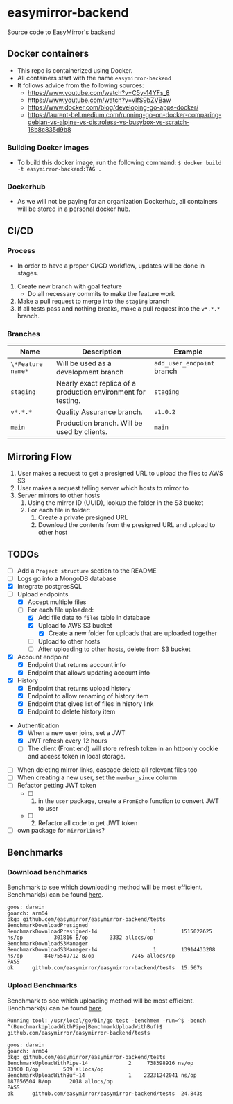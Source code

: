 # easymirror-backend
Source code to EasyMirror's backend

## Docker containers
- This repo is containerized using Docker.
- All containers start with the name `easymirror-backend`
- It follows advice from the following sources:
    - https://www.youtube.com/watch?v=C5y-14YFs_8
    - https://www.youtube.com/watch?v=vIfS9bZVBaw
    - https://www.docker.com/blog/developing-go-apps-docker/
    - https://laurent-bel.medium.com/running-go-on-docker-comparing-debian-vs-alpine-vs-distroless-vs-busybox-vs-scratch-18b8c835d9b8

### Building Docker images
- To build this docker image, run the following command:  `$ docker build -t easymirror-backend:TAG .`

### Dockerhub
- As we will not be paying for an organization Dockerhub, all containers will be stored in a personal docker hub.


## CI/CD
### Process
- In order to have a proper CI/CD workflow, updates will be done in stages.
1. Create new branch with goal feature
    - Do all necessary commits to make the feature work
2. Make a pull request to merge into the `staging` branch
3. If all tests pass and nothing breaks, make a pull request into the `v*.*.*` branch.
### Branches
| Name | Description | Example
| - | - | - |
| `\*Feature name*` | Will be used as a development branch | `add_user_endpoint` branch
| `staging` | Nearly exact replica of a production environment for testing. | `staging`
| `v*.*.*` | Quality Assurance branch. | `v1.0.2`
| `main` | Production branch. Will be used by clients. | `main`


## Mirroring Flow
1. User makes a request to get a presigned URL to upload the files to AWS S3
2. User makes a request telling server which hosts to mirror to
3. Server mirrors to other hosts
    1. Using the mirror ID (UUID), lookup the folder in the S3 bucket
    2. For each file in folder:
        1. Create a private presigned URL
        2. Download the contents from the presigned URL and upload to other host

## TODOs
- [ ] Add a `Project structure` section to the README
- [ ] Logs go into a MongoDB database
- [x] Integrate postgresSQL
- [ ] Upload endpoints
    - [x] Accept multiple files
    - [ ] For each file uploaded:
        - [x] Add file data to `files` table in database
        - [x] Upload to AWS S3 bucket
            - [x] Create a new folder for uploads that are uploaded together
        - [ ] Upload to other hosts
        - [ ] After uploading to other hosts, delete from S3 bucket
- [x] Account endpoint
    - [x] Endpoint that returns account info
    - [x] Endpoint that allows updating account info
- [x] History
    - [x] Endpoint that returns upload history
    - [x] Endpoint to allow renaming of history item
    - [x] Endpoint that gives list of files in history link
    - [x] Endpoint to delete history item
- Authentication
    - [x] When a new user joins, set a JWT
    - [x] JWT refresh every 12 hours
    - [ ] The client (Front end) will store refresh token in an httponly cookie and access token in local storage.
- [ ] When deleting mirror links, cascade delete all relevant files too
- [ ] When creating a new user, set the `member_since` column
- [ ] Refactor getting JWT token
    - [ ] 1. in the `user` package, create a `FromEcho` function to convert JWT to user
    - [ ] 2. Refactor all code to get JWT token
- [ ] own package for `mirrorlinks`?

## Benchmarks
### Download benchmarks
Benchmark to see which downloading method will be most efficient. Benchmark(s) can be found [here](/tests/download_test.go).
```MD
goos: darwin
goarch: arm64
pkg: github.com/easymirror/easymirror-backend/tests
BenchmarkDownloadPresigned
BenchmarkDownloadPresigned-14                  1        1515022625 ns/op          301816 B/op       3332 allocs/op
BenchmarkDownloadS3Manager
BenchmarkDownloadS3Manager-14                  1        13914433208 ns/op       84075549712 B/op            7245 allocs/op
PASS
ok      github.com/easymirror/easymirror-backend/tests  15.567s
```
### Upload Benchmarks
Benchmark to see which uploading method will be most efficient. Benchmark(s) can be found [here](/tests/download_test.go).
```
Running tool: /usr/local/go/bin/go test -benchmem -run=^$ -bench ^(BenchmarkUploadWithPipe|BenchmarkUploadWithBuf)$ github.com/easymirror/easymirror-backend/tests

goos: darwin
goarch: arm64
pkg: github.com/easymirror/easymirror-backend/tests
BenchmarkUploadWithPipe-14    	       2	 738398916 ns/op	   83900 B/op	     509 allocs/op
BenchmarkUploadWithBuf-14     	       1	22231242041 ns/op	187056504 B/op	    2018 allocs/op
PASS
ok  	github.com/easymirror/easymirror-backend/tests	24.843s
```